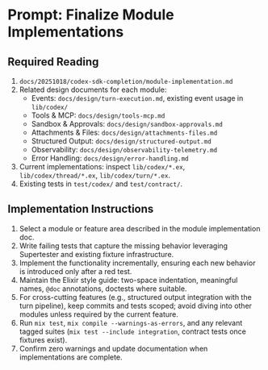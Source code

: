 # Prompt: Finalize Module Implementations

## Required Reading
1. `docs/20251018/codex-sdk-completion/module-implementation.md`
2. Related design documents for each module:
   - Events: `docs/design/turn-execution.md`, existing event usage in `lib/codex/`
   - Tools & MCP: `docs/design/tools-mcp.md`
   - Sandbox & Approvals: `docs/design/sandbox-approvals.md`
   - Attachments & Files: `docs/design/attachments-files.md`
   - Structured Output: `docs/design/structured-output.md`
   - Observability: `docs/design/observability-telemetry.md`
   - Error Handling: `docs/design/error-handling.md`
3. Current implementations: inspect `lib/codex/*.ex`, `lib/codex/thread/*.ex`, `lib/codex/turn/*.ex`.
4. Existing tests in `test/codex/` and `test/contract/`.

## Implementation Instructions
1. Select a module or feature area described in the module implementation doc.
2. Write failing tests that capture the missing behavior leveraging Supertester and existing fixture infrastructure.
3. Implement the functionality incrementally, ensuring each new behavior is introduced only after a red test.
4. Maintain the Elixir style guide: two-space indentation, meaningful names, `@doc` annotations, doctests where suitable.
5. For cross-cutting features (e.g., structured output integration with the turn pipeline), keep commits and tests scoped; avoid diving into other modules unless required by the current feature.
6. Run `mix test`, `mix compile --warnings-as-errors`, and any relevant tagged suites (`mix test --include integration`, contract tests once fixtures exist).
7. Confirm zero warnings and update documentation when implementations are complete.
